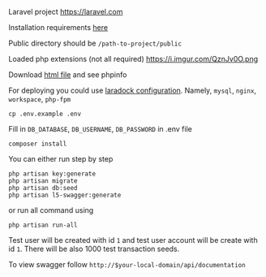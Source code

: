 Laravel project
https://laravel.com

Installation requirements <a href="https://laravel.com/docs/8.x/installation">here</a>

Public directory should be `/path-to-project/public`

Loaded php extensions (not all required) <a href="https://i.imgur.com/QznJv0O.png">https://i.imgur.com/QznJv0O.png</a>

Download <a href="https://drive.google.com/file/d/1vmootC8Qn0v4lC0anzrYIthry-ZH4UWZ/view?usp=sharing">html file</a> and see phpinfo

For deploying you could use <a href="https://laradock.io">laradock configuration</a>. Namely, `mysql`, `nginx`, `workspace`, `php-fpm`

```
cp .env.example .env
```

Fill in `DB_DATABASE`, `DB_USERNAME`, `DB_PASSWORD` in .env file

```
composer install
```

You can either run step by step

```
php artisan key:generate
php artisan migrate
php artisan db:seed
php artisan l5-swagger:generate
```

or run all command using
```
php artisan run-all
```

Test user will be created with id `1` and test user account will be create with id `1`. There will be also 1000 test transaction seeds.

To view swagger follow `http://$your-local-domain/api/documentation`

